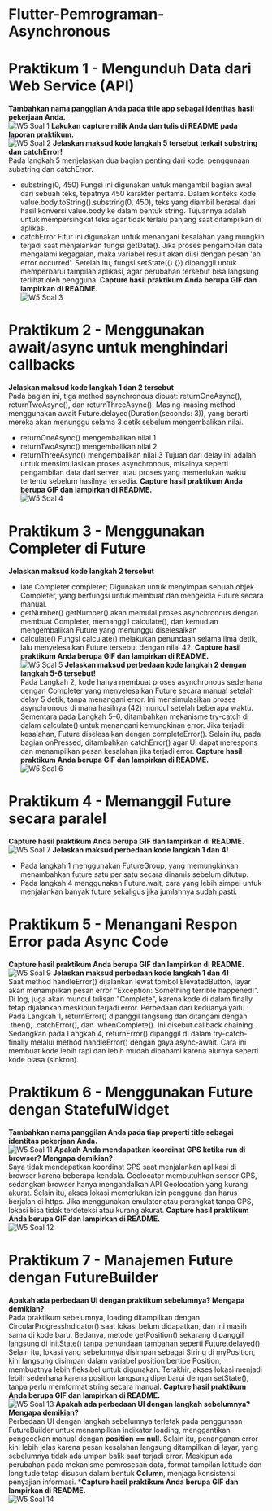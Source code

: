 # Flutter-Pemrograman-Asynchronous

# Praktikum 1 - Mengunduh Data dari Web Service (API)
**Tambahkan nama panggilan Anda pada title app sebagai identitas hasil pekerjaan Anda.** <br>
![W5 Soal 1](https://github.com/user-attachments/assets/118a4c86-c665-44b7-8f82-e3e29dc8f0d2)
**Lakukan capture milik Anda dan tulis di README pada laporan praktikum.** <br>
![W5 Soal 2](https://github.com/user-attachments/assets/139fcf07-d3bf-4382-804f-59e3ada92164)
**Jelaskan maksud kode langkah 5 tersebut terkait substring dan catchError!** <br>
Pada langkah 5 menjelaskan dua bagian penting dari kode: penggunaan substring dan catchError.
- substring(0, 450)
Fungsi ini digunakan untuk mengambil bagian awal dari sebuah teks, tepatnya 450 karakter pertama. Dalam konteks kode value.body.toString().substring(0, 450), teks yang diambil berasal dari hasil konversi value.body ke dalam bentuk string. Tujuannya adalah untuk mempersingkat teks agar tidak terlalu panjang saat ditampilkan di aplikasi.
- catchError
Fitur ini digunakan untuk menangani kesalahan yang mungkin terjadi saat menjalankan fungsi getData(). Jika proses pengambilan data mengalami kegagalan, maka variabel result akan diisi dengan pesan 'an error occurred'. Setelah itu, fungsi setState(() {}) dipanggil untuk memperbarui tampilan aplikasi, agar perubahan tersebut bisa langsung terlihat oleh pengguna.
**Capture hasil praktikum Anda berupa GIF dan lampirkan di README.** <br>
![W5 Soal 3](https://github.com/user-attachments/assets/6b528413-66f3-467d-a785-c1feb872a2f9)

# Praktikum 2 - Menggunakan await/async untuk menghindari callbacks
**Jelaskan maksud kode langkah 1 dan 2 tersebut**<br>
Pada bagian ini, tiga method asynchronous dibuat: returnOneAsync(), returnTwoAsync(), dan returnThreeAsync(). Masing-masing method menggunakan await Future.delayed(Duration(seconds: 3)), yang berarti mereka akan menunggu selama 3 detik sebelum mengembalikan nilai.
- returnOneAsync() mengembalikan nilai 1
- returnTwoAsync() mengembalikan nilai 2
- returnThreeAsync() mengembalikan nilai 3
Tujuan dari delay ini adalah untuk mensimulasikan proses asynchronous, misalnya seperti pengambilan data dari server, atau proses yang memerlukan waktu tertentu sebelum hasilnya tersedia.
**Capture hasil praktikum Anda berupa GIF dan lampirkan di README.**<br>
![W5 Soal 4](https://github.com/user-attachments/assets/5eaaddac-a864-481e-82cf-b35ea832b473)

# Praktikum 3 - Menggunakan Completer di Future
**Jelaskan maksud kode langkah 2 tersebut**<br>
- late Completer completer;
  Digunakan untuk menyimpan sebuah objek Completer<int>, yang berfungsi untuk membuat dan mengelola Future secara manual.
- getNumber()
  getNumber() akan memulai proses asynchronous dengan membuat Completer, memanggil calculate(), dan kemudian mengembalikan Future yang menunggu diselesaikan
- calculate()
  Fungsi calculate() melakukan penundaan selama lima detik, lalu menyelesaikan Future tersebut dengan nilai 42.
**Capture hasil praktikum Anda berupa GIF dan lampirkan di README.**<br>
![W5 Soal 5](https://github.com/user-attachments/assets/8e8759bb-dcbd-409c-9023-ee530ce54948)
**Jelaskan maksud perbedaan kode langkah 2 dengan langkah 5-6 tersebut!**<br>
Pada Langkah 2, kode hanya membuat proses asynchronous sederhana dengan Completer yang menyelesaikan Future secara manual setelah delay 5 detik, tanpa menangani error. Ini mensimulasikan proses asynchronous di mana hasilnya (42) muncul setelah beberapa waktu.
Sementara pada Langkah 5–6, ditambahkan mekanisme try-catch di dalam calculate() untuk menangani kemungkinan error. Jika terjadi kesalahan, Future diselesaikan dengan completeError(). Selain itu, pada bagian onPressed, ditambahkan catchError() agar UI dapat merespons dan menampilkan pesan kesalahan jika terjadi error.
**Capture hasil praktikum Anda berupa GIF dan lampirkan di README.**<br>
![W5 Soal 6](https://github.com/user-attachments/assets/a1e69987-831c-429c-b1bd-e0683a6f47e6)

# Praktikum 4 - Memanggil Future secara paralel
**Capture hasil praktikum Anda berupa GIF dan lampirkan di README.**<br>
![W5 Soal 7](https://github.com/user-attachments/assets/f04d7111-4224-4997-9d98-2476848da472)
**Jelaskan maksud perbedaan kode langkah 1 dan 4!**<br>
- Pada langkah 1 menggunakan FutureGroup, yang memungkinkan menambahkan future satu per satu secara dinamis sebelum ditutup.
- Pada langkah 4 menggunakan Future.wait, cara yang lebih simpel untuk menjalankan banyak future sekaligus jika jumlahnya sudah pasti.

# Praktikum 5 - Menangani Respon Error pada Async Code
**Capture hasil praktikum Anda berupa GIF dan lampirkan di README.**<br>
![W5 Soal 9](https://github.com/user-attachments/assets/9faf7a0d-d2b5-47c0-9b5d-dd8600a107ae)
**Jelaskan maksud perbedaan kode langkah 1 dan 4!**<br>
Saat method handleError() dijalankan lewat tombol ElevatedButton, layar akan menampilkan pesan error "Exception: Something terrible happened!". Di log, juga akan muncul tulisan "Complete", karena kode di dalam finally tetap dijalankan meskipun terjadi error. Perbedaan dari keduanya yaitu : 
Pada Langkah 1, returnError() dipanggil langsung dan ditangani dengan .then(), .catchError(), dan .whenComplete(). Ini disebut callback chaining.
Sedangkan pada Langkah 4, returnError() dipanggil di dalam try-catch-finally melalui method handleError() dengan gaya async-await. Cara ini membuat kode lebih rapi dan lebih mudah dipahami karena alurnya seperti kode biasa (sinkron).

# Praktikum 6 - Menggunakan Future dengan StatefulWidget
**Tambahkan nama panggilan Anda pada tiap properti title sebagai identitas pekerjaan Anda.**<br>
![W5 Soal 11](https://github.com/user-attachments/assets/88aa865b-a5d3-46af-8fa0-a5ec6d9f7a9b)
**Apakah Anda mendapatkan koordinat GPS ketika run di browser? Mengapa demikian?**<br>
Saya tidak mendapatkan koordinat GPS saat menjalankan aplikasi di browser karena beberapa kendala. Geolocator membutuhkan sensor GPS, sedangkan browser hanya mengandalkan API Geolocation yang kurang akurat. Selain itu, akses lokasi memerlukan izin pengguna dan harus berjalan di https. Jika menggunakan emulator atau perangkat tanpa GPS, lokasi bisa tidak terdeteksi atau kurang akurat.
**Capture hasil praktikum Anda berupa GIF dan lampirkan di README.**<br>
![W5 Soal 12](https://github.com/user-attachments/assets/6eb901de-d505-4495-a3b8-a8da8f9d089f)

# Praktikum 7 - Manajemen Future dengan FutureBuilder
**Apakah ada perbedaan UI dengan praktikum sebelumnya? Mengapa demikian?**<br>
Pada praktikum sebelumnya, loading ditampilkan dengan CircularProgressIndicator() saat lokasi belum didapatkan, dan ini masih sama di kode baru. Bedanya, metode getPosition() sekarang dipanggil langsung di initState() tanpa penundaan tambahan seperti Future.delayed(). Selain itu, lokasi yang sebelumnya disimpan sebagai String di myPosition, kini langsung disimpan dalam variabel position bertipe Position, membuatnya lebih fleksibel untuk digunakan. Terakhir, akses lokasi menjadi lebih sederhana karena position langsung diperbarui dengan setState(), tanpa perlu memformat string secara manual.
**Capture hasil praktikum Anda berupa GIF dan lampirkan di README.**<br>
![W5 Soal 13](https://github.com/user-attachments/assets/48a4e516-d6ec-4226-b725-6b4755f8bd7d)
**Apakah ada perbedaan UI dengan langkah sebelumnya? Mengapa demikian?**<br>
Perbedaan UI dengan langkah sebelumnya terletak pada penggunaan FutureBuilder untuk menampilkan indikator loading, menggantikan pengecekan manual dengan **position == null**. Selain itu, penanganan error kini lebih jelas karena pesan kesalahan langsung ditampilkan di layar, yang sebelumnya tidak ada umpan balik saat terjadi error. Meskipun ada perubahan pada mekanisme pemrosesan data, format tampilan latitude dan longitude tetap disusun dalam bentuk **Column**, menjaga konsistensi penyajian informasi.
***Capture hasil praktikum Anda berupa GIF dan lampirkan di README.**<br>
![W5 Soal 14](https://github.com/user-attachments/assets/f1c0f385-5163-459d-896a-59dd03bd45fb)



















